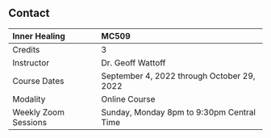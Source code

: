 ## Contact

Inner Healing | MC509
:--- | :---
Credits | 3
Instructor | Dr. Geoff Wattoff
Course Dates | September 4, 2022 through October 29, 2022
Modality | Online Course
Weekly Zoom Sessions | Sunday, Monday 8pm to 9:30pm Central Time
